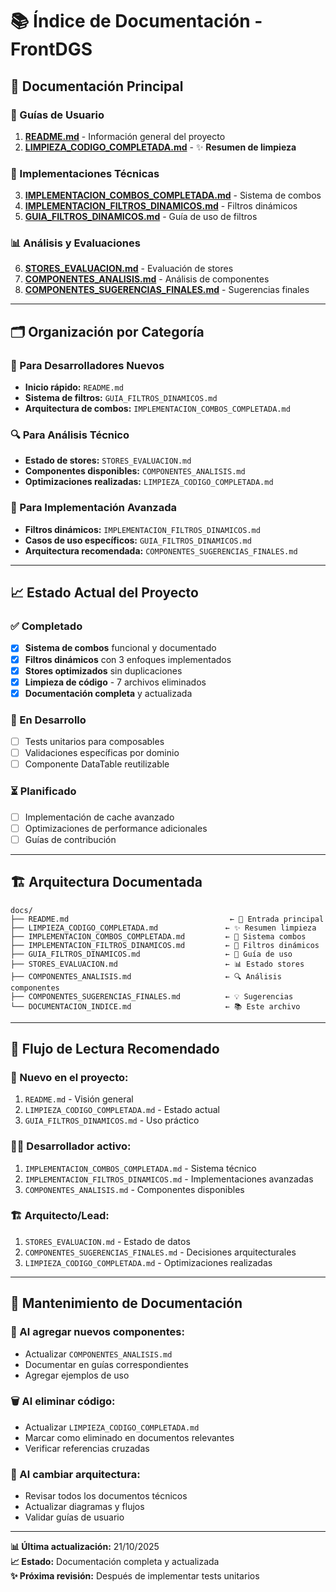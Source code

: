 # 📚 Índice de Documentación - FrontDGS

## 🎯 **Documentación Principal**

### **📘 Guías de Usuario**

1. **[README.md](./README.md)** - Información general del proyecto
2. **[LIMPIEZA_CODIGO_COMPLETADA.md](./LIMPIEZA_CODIGO_COMPLETADA.md)** - ✨ **Resumen de limpieza**

### **🔧 Implementaciones Técnicas**

3. **[IMPLEMENTACION_COMBOS_COMPLETADA.md](./IMPLEMENTACION_COMBOS_COMPLETADA.md)** - Sistema de combos
4. **[IMPLEMENTACION_FILTROS_DINAMICOS.md](./IMPLEMENTACION_FILTROS_DINAMICOS.md)** - Filtros dinámicos
5. **[GUIA_FILTROS_DINAMICOS.md](./GUIA_FILTROS_DINAMICOS.md)** - Guía de uso de filtros

### **📊 Análisis y Evaluaciones**

6. **[STORES_EVALUACION.md](./STORES_EVALUACION.md)** - Evaluación de stores
7. **[COMPONENTES_ANALISIS.md](./COMPONENTES_ANALISIS.md)** - Análisis de componentes
8. **[COMPONENTES_SUGERENCIAS_FINALES.md](./COMPONENTES_SUGERENCIAS_FINALES.md)** - Sugerencias finales

---

## 🗂️ **Organización por Categoría**

### **🎯 Para Desarrolladores Nuevos**

- **Inicio rápido:** `README.md`
- **Sistema de filtros:** `GUIA_FILTROS_DINAMICOS.md`
- **Arquitectura de combos:** `IMPLEMENTACION_COMBOS_COMPLETADA.md`

### **🔍 Para Análisis Técnico**

- **Estado de stores:** `STORES_EVALUACION.md`
- **Componentes disponibles:** `COMPONENTES_ANALISIS.md`
- **Optimizaciones realizadas:** `LIMPIEZA_CODIGO_COMPLETADA.md`

### **🚀 Para Implementación Avanzada**

- **Filtros dinámicos:** `IMPLEMENTACION_FILTROS_DINAMICOS.md`
- **Casos de uso específicos:** `GUIA_FILTROS_DINAMICOS.md`
- **Arquitectura recomendada:** `COMPONENTES_SUGERENCIAS_FINALES.md`

---

## 📈 **Estado Actual del Proyecto**

### **✅ Completado**

- [x] **Sistema de combos** funcional y documentado
- [x] **Filtros dinámicos** con 3 enfoques implementados
- [x] **Stores optimizados** sin duplicaciones
- [x] **Limpieza de código** - 7 archivos eliminados
- [x] **Documentación completa** y actualizada

### **🔄 En Desarrollo**

- [ ] Tests unitarios para composables
- [ ] Validaciones específicas por dominio
- [ ] Componente DataTable reutilizable

### **⏳ Planificado**

- [ ] Implementación de cache avanzado
- [ ] Optimizaciones de performance adicionales
- [ ] Guías de contribución

---

## 🏗️ **Arquitectura Documentada**

```
docs/
├── README.md                                    ← 📘 Entrada principal
├── LIMPIEZA_CODIGO_COMPLETADA.md               ← ✨ Resumen limpieza
├── IMPLEMENTACION_COMBOS_COMPLETADA.md         ← 🧩 Sistema combos
├── IMPLEMENTACION_FILTROS_DINAMICOS.md         ← 🔧 Filtros dinámicos
├── GUIA_FILTROS_DINAMICOS.md                   ← 📖 Guía de uso
├── STORES_EVALUACION.md                        ← 📊 Estado stores
├── COMPONENTES_ANALISIS.md                     ← 🔍 Análisis componentes
├── COMPONENTES_SUGERENCIAS_FINALES.md          ← 💡 Sugerencias
└── DOCUMENTACION_INDICE.md                     ← 📚 Este archivo
```

---

## 🎯 **Flujo de Lectura Recomendado**

### **👶 Nuevo en el proyecto:**

1. `README.md` - Visión general
2. `LIMPIEZA_CODIGO_COMPLETADA.md` - Estado actual
3. `GUIA_FILTROS_DINAMICOS.md` - Uso práctico

### **🧑‍💻 Desarrollador activo:**

1. `IMPLEMENTACION_COMBOS_COMPLETADA.md` - Sistema técnico
2. `IMPLEMENTACION_FILTROS_DINAMICOS.md` - Implementaciones avanzadas
3. `COMPONENTES_ANALISIS.md` - Componentes disponibles

### **🏗️ Arquitecto/Lead:**

1. `STORES_EVALUACION.md` - Estado de datos
2. `COMPONENTES_SUGERENCIAS_FINALES.md` - Decisiones arquitecturales
3. `LIMPIEZA_CODIGO_COMPLETADA.md` - Optimizaciones realizadas

---

## 🔄 **Mantenimiento de Documentación**

### **📝 Al agregar nuevos componentes:**

- Actualizar `COMPONENTES_ANALISIS.md`
- Documentar en guías correspondientes
- Agregar ejemplos de uso

### **🗑️ Al eliminar código:**

- Actualizar `LIMPIEZA_CODIGO_COMPLETADA.md`
- Marcar como eliminado en documentos relevantes
- Verificar referencias cruzadas

### **🚀 Al cambiar arquitectura:**

- Revisar todos los documentos técnicos
- Actualizar diagramas y flujos
- Validar guías de usuario

---

**📊 Última actualización:** 21/10/2025  
**📈 Estado:** Documentación completa y actualizada  
**✨ Próxima revisión:** Después de implementar tests unitarios
